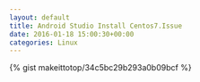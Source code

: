 ```yaml
---
layout: default                                                                                                              
title: Android Studio Install Centos7.Issue                                                                                                                       
date: 2016-01-18 15:00:30+00:00                                                                                                                        
categories: Linux                                                                                                                
---                                                                                                                              
```


{% gist makeittotop/34c5bc29b293a0b09bcf %}                                                                                                           

